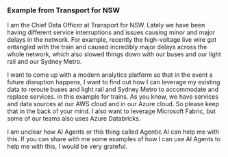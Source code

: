 ### Example from Transport for NSW

I am the Chief Data Officer at Transport for NSW. Lately we have been having different service interruptions and issues causing minor and major delays in the network. For example, recently the high-voltage live wire got entangled with the train and caused incredibly major delays across the whole network, which also slowed things down with our buses and our light rail and our Sydney Metro.

I want to come up with a modern analytics platform so that in the event a future disruption happens, I want to find out how I can leverage my existing data to reroute buses and light rail and Sydney Metro to accommodate and replace services. in this example for trains.
As you know, we have services and data sources at our AWS cloud and in our Azure cloud. So please keep that in the back of your mind. I also want to leverage Microsoft Fabric, but some of our teams also uses Azure Databricks.

I am unclear how AI Agents or this thing called Agentic AI can help me with this. If you can share with me some examples of how I can use AI Agents to help me with this, I would be very grateful.